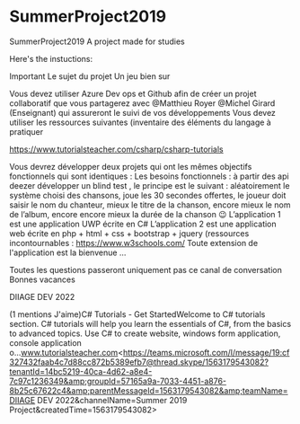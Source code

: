 # SummerProject2019
SummerProject2019
A project made for studies

Here's the instuctions:

Important Le sujet du projet Un jeu bien sur

Vous devez utiliser Azure Dev ops et Github afin de créer un projet collaboratif que vous partagerez avec @Matthieu Royer @Michel Girard (Enseignant) qui assureront le suivi de vos développements Vous devez utiliser les ressources suivantes (inventaire des éléments du langage à pratiquer

https://www.tutorialsteacher.com/csharp/csharp-tutorials

 Vous devrez  développer deux projets qui ont les mêmes objectifs fonctionnels qui sont identiques : 
Les besoins fonctionnels : à partir des api deezer développer un blind test , le principe est le suivant : aléatoirement le système choisi des chansons, joue les 30 secondes offertes, le joueur doit saisir le nom du chanteur, mieux le titre de la chanson, encore mieux le nom de l’album, encore encore mieux la durée de la chanson 😉 L’application 1 est une application UWP écrite en C# L’application 2 est une application web écrite en php + html + css + bootstrap + jquery (ressources incontournables : https://www.w3schools.com/ Toute extension de l'application est la bienvenue …

Toutes les questions passeront uniquement pas ce canal de conversation 
Bonnes vacances

DIIAGE DEV 2022

(1 mentions J'aime)C# Tutorials - Get StartedWelcome to C# tutorials section. C# tutorials will help you learn the essentials of C#, from the basics to advanced topics. Use C# to create website, windows form application, console application o...www.tutorialsteacher.com<https://teams.microsoft.com/l/message/19:cf327432faab4c7d88cc872b5389efb7@thread.skype/1563179543082?tenantId=14bc5219-40ca-4d62-a8e4-7c97c1236349&amp;groupId=57165a9a-7033-4451-a876-8b25c67622c4&amp;parentMessageId=1563179543082&amp;teamName=DIIAGE DEV 2022&channelName=Summer 2019 Project&createdTime=1563179543082>
